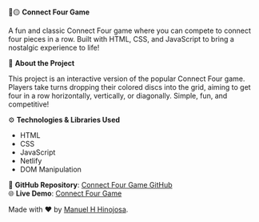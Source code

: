 🔴🟡 **Connect Four Game**

A fun and classic Connect Four game where you can compete to connect four pieces in a row. Built with HTML, CSS, and JavaScript to bring a nostalgic experience to life!

📝 **About the Project**

This project is an interactive version of the popular Connect Four game. Players take turns dropping their colored discs into the grid, aiming to get four in a row horizontally, vertically, or diagonally. Simple, fun, and competitive!

⚙️ **Technologies & Libraries Used**

- HTML
- CSS
- JavaScript
- Netlify
- DOM Manipulation

🔗 **GitHub Repository**: [Connect Four Game GitHub](https://github.com/Manuelhhinojosa/connectFourApp)  
🌐 **Live Demo**: [Connect Four Game](https://connectfourmhh.netlify.app)

Made with ❤️ by [Manuel H Hinojosa](https://manuelhinojosa.netlify.app).
